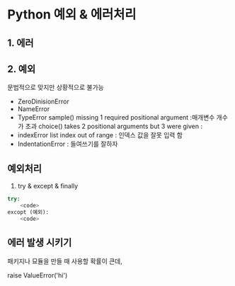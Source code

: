 # Python 예외 & 에러처리


## 1. 에러

## 2. 예외

문법적으로 맞지만 상황적으로 불가능

- ZeroDinisionError
- NameError
- TypeError 
sample() missing 1 required positional argument :매개변수 개수가 초과
choice() takes 2 positional arguments but 3 were given : 
- indexError
list index out of range : 인덱스 값을 잘못 입력 함
- IndentationError : 들여쓰기를 잘하자 

## 예외처리
1. try & except & finally 

```Python
try:
    <code>
excopt (예외):
    <code>
```

## 에러 발생 시키기 

패키지나 묘듈을 만들 때 사용할 확률이 큰데, 

raise ValueError('hi')
